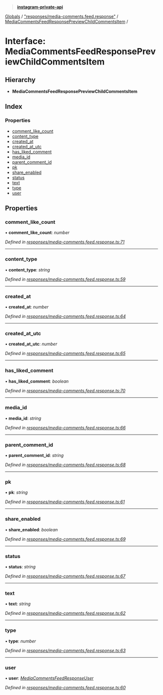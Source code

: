 > **[instagram-private-api](../README.md)**

[Globals](../README.md) / ["responses/media-comments.feed.response"](../modules/_responses_media_comments_feed_response_.md) / [MediaCommentsFeedResponsePreviewChildCommentsItem](_responses_media_comments_feed_response_.mediacommentsfeedresponsepreviewchildcommentsitem.md) /

# Interface: MediaCommentsFeedResponsePreviewChildCommentsItem

## Hierarchy

* **MediaCommentsFeedResponsePreviewChildCommentsItem**

## Index

### Properties

* [comment_like_count](_responses_media_comments_feed_response_.mediacommentsfeedresponsepreviewchildcommentsitem.md#comment_like_count)
* [content_type](_responses_media_comments_feed_response_.mediacommentsfeedresponsepreviewchildcommentsitem.md#content_type)
* [created_at](_responses_media_comments_feed_response_.mediacommentsfeedresponsepreviewchildcommentsitem.md#created_at)
* [created_at_utc](_responses_media_comments_feed_response_.mediacommentsfeedresponsepreviewchildcommentsitem.md#created_at_utc)
* [has_liked_comment](_responses_media_comments_feed_response_.mediacommentsfeedresponsepreviewchildcommentsitem.md#has_liked_comment)
* [media_id](_responses_media_comments_feed_response_.mediacommentsfeedresponsepreviewchildcommentsitem.md#media_id)
* [parent_comment_id](_responses_media_comments_feed_response_.mediacommentsfeedresponsepreviewchildcommentsitem.md#parent_comment_id)
* [pk](_responses_media_comments_feed_response_.mediacommentsfeedresponsepreviewchildcommentsitem.md#pk)
* [share_enabled](_responses_media_comments_feed_response_.mediacommentsfeedresponsepreviewchildcommentsitem.md#share_enabled)
* [status](_responses_media_comments_feed_response_.mediacommentsfeedresponsepreviewchildcommentsitem.md#status)
* [text](_responses_media_comments_feed_response_.mediacommentsfeedresponsepreviewchildcommentsitem.md#text)
* [type](_responses_media_comments_feed_response_.mediacommentsfeedresponsepreviewchildcommentsitem.md#type)
* [user](_responses_media_comments_feed_response_.mediacommentsfeedresponsepreviewchildcommentsitem.md#user)

## Properties

###  comment_like_count

• **comment_like_count**: *number*

*Defined in [responses/media-comments.feed.response.ts:71](https://github.com/dilame/instagram-private-api/blob/01eb399/src/responses/media-comments.feed.response.ts#L71)*

___

###  content_type

• **content_type**: *string*

*Defined in [responses/media-comments.feed.response.ts:59](https://github.com/dilame/instagram-private-api/blob/01eb399/src/responses/media-comments.feed.response.ts#L59)*

___

###  created_at

• **created_at**: *number*

*Defined in [responses/media-comments.feed.response.ts:64](https://github.com/dilame/instagram-private-api/blob/01eb399/src/responses/media-comments.feed.response.ts#L64)*

___

###  created_at_utc

• **created_at_utc**: *number*

*Defined in [responses/media-comments.feed.response.ts:65](https://github.com/dilame/instagram-private-api/blob/01eb399/src/responses/media-comments.feed.response.ts#L65)*

___

###  has_liked_comment

• **has_liked_comment**: *boolean*

*Defined in [responses/media-comments.feed.response.ts:70](https://github.com/dilame/instagram-private-api/blob/01eb399/src/responses/media-comments.feed.response.ts#L70)*

___

###  media_id

• **media_id**: *string*

*Defined in [responses/media-comments.feed.response.ts:66](https://github.com/dilame/instagram-private-api/blob/01eb399/src/responses/media-comments.feed.response.ts#L66)*

___

###  parent_comment_id

• **parent_comment_id**: *string*

*Defined in [responses/media-comments.feed.response.ts:68](https://github.com/dilame/instagram-private-api/blob/01eb399/src/responses/media-comments.feed.response.ts#L68)*

___

###  pk

• **pk**: *string*

*Defined in [responses/media-comments.feed.response.ts:61](https://github.com/dilame/instagram-private-api/blob/01eb399/src/responses/media-comments.feed.response.ts#L61)*

___

###  share_enabled

• **share_enabled**: *boolean*

*Defined in [responses/media-comments.feed.response.ts:69](https://github.com/dilame/instagram-private-api/blob/01eb399/src/responses/media-comments.feed.response.ts#L69)*

___

###  status

• **status**: *string*

*Defined in [responses/media-comments.feed.response.ts:67](https://github.com/dilame/instagram-private-api/blob/01eb399/src/responses/media-comments.feed.response.ts#L67)*

___

###  text

• **text**: *string*

*Defined in [responses/media-comments.feed.response.ts:62](https://github.com/dilame/instagram-private-api/blob/01eb399/src/responses/media-comments.feed.response.ts#L62)*

___

###  type

• **type**: *number*

*Defined in [responses/media-comments.feed.response.ts:63](https://github.com/dilame/instagram-private-api/blob/01eb399/src/responses/media-comments.feed.response.ts#L63)*

___

###  user

• **user**: *[MediaCommentsFeedResponseUser](_responses_media_comments_feed_response_.mediacommentsfeedresponseuser.md)*

*Defined in [responses/media-comments.feed.response.ts:60](https://github.com/dilame/instagram-private-api/blob/01eb399/src/responses/media-comments.feed.response.ts#L60)*